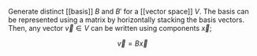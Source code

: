 Generate distinct [[basis]] $B$ and $B'$ for a [[vector space]] $V$. The basis can be represented using a matrix by horizontally stacking the basis vectors. Then, any vector $\vec{v} \in V$ can be written using components $\vec{x}$;

$$
\vec{v} = B\vec{x}
$$